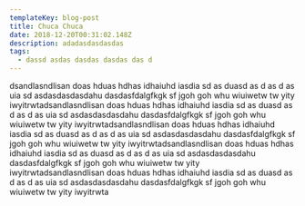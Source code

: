 ```yaml
---
templateKey: blog-post
title: Chuca Chuca
date: 2018-12-20T00:31:02.148Z
description: adadasdasdasdas
tags:
  - dassd asdas dasdas dasdas das d
---
```

dsandlasndlisan doas hduas hdhas idhaiuhd iasdia sd as duasd as d as d as uia sd asdasdasdasdahu dasdasfdalgfkgk sf jgoh goh whu wiuiwetw tw yity iwyitrwtadsandlasndlisan doas hduas hdhas idhaiuhd iasdia sd as duasd as d as d as uia sd asdasdasdasdahu dasdasfdalgfkgk sf jgoh goh whu wiuiwetw tw yity iwyitrwtadsandlasndlisan doas hduas hdhas idhaiuhd iasdia sd as duasd as d as d as uia sd asdasdasdasdahu dasdasfdalgfkgk sf jgoh goh whu wiuiwetw tw yity iwyitrwtadsandlasndlisan doas hduas hdhas idhaiuhd iasdia sd as duasd as d as d as uia sd asdasdasdasdahu dasdasfdalgfkgk sf jgoh goh whu wiuiwetw tw yity iwyitrwtadsandlasndlisan doas hduas hdhas idhaiuhd iasdia sd as duasd as d as d as uia sd asdasdasdasdahu dasdasfdalgfkgk sf jgoh goh whu wiuiwetw tw yity iwyitrwta

